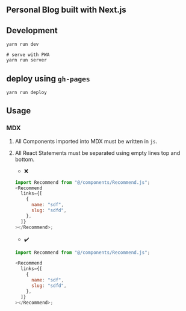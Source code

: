 ## Personal Blog built with Next.js

## Development

```
yarn run dev

# serve with PWA
yarn run server

```

## deploy using `gh-pages`

```
yarn run deploy
```

## Usage

### MDX

1. All Components imported into MDX must be written in `js`.
2. All React Statements must be separated using empty lines top and bottom.

    - ❌

    ```js
    import Recommend from "@/components/Recommend.js";
    <Recommend
      links={[
        {
          name: "sdf",
          slug: "sdfd",
        },
      ]}
    ></Recommend>;
    ```

    - :heavy_check_mark: 

    ```js
    import Recommend from "@/components/Recommend.js";

    <Recommend
      links={[
        {
          name: "sdf",
          slug: "sdfd",
        },
      ]}
    ></Recommend>;
    ```


